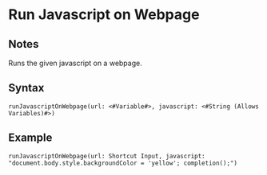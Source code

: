 # Run Javascript on Webpage
## Notes
Runs the given javascript on a webpage.
## Syntax
```
runJavascriptOnWebpage(url: <#Variable#>, javascript: <#String (Allows Variables)#>)
```
## Example
```
runJavascriptOnWebpage(url: Shortcut Input, javascript: "document.body.style.backgroundColor = 'yellow'; completion();")
```